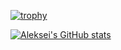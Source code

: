 
[![trophy](https://github-profile-trophy.vercel.app/?username=alex-petrenko&column=7)](https://github.com/alex-petrenko)

[![Aleksei's GitHub stats](https://github-readme-stats.vercel.app/api?username=alex-petrenko&show_icons=true&theme=dark)](https://github.com/alex-petrenko)
